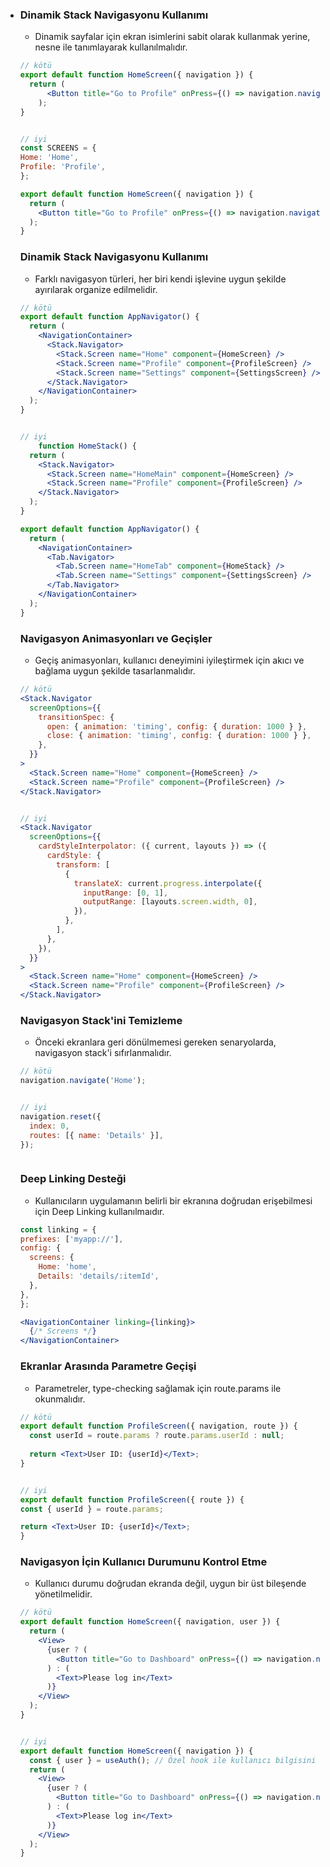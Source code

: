 - ### Dinamik Stack Navigasyonu Kullanımı
    * Dinamik sayfalar için ekran isimlerini sabit olarak kullanmak yerine, nesne ile tanımlayarak kullanılmalıdır.
    ```jsx
    // kötü
    export default function HomeScreen({ navigation }) {
      return (
          <Button title="Go to Profile" onPress={() => navigation.navigate('Profile', { userId: 123 })} />
        );
    }


    // iyi  
    const SCREENS = {
    Home: 'Home',
    Profile: 'Profile',
    };

    export default function HomeScreen({ navigation }) {
      return (
        <Button title="Go to Profile" onPress={() => navigation.navigate(SCREENS.Profile, { userId: 123 })} />
      );
    }
    ```
  
  ### Dinamik Stack Navigasyonu Kullanımı
    * Farklı navigasyon türleri, her biri kendi işlevine uygun şekilde ayırılarak organize edilmelidir.
    ```jsx
    // kötü
    export default function AppNavigator() {
      return (
        <NavigationContainer>
          <Stack.Navigator>
            <Stack.Screen name="Home" component={HomeScreen} />
            <Stack.Screen name="Profile" component={ProfileScreen} />
            <Stack.Screen name="Settings" component={SettingsScreen} />
          </Stack.Navigator>
        </NavigationContainer>
      );
    }


    // iyi  
        function HomeStack() {
      return (
        <Stack.Navigator>
          <Stack.Screen name="HomeMain" component={HomeScreen} />
          <Stack.Screen name="Profile" component={ProfileScreen} />
        </Stack.Navigator>
      );
    }

    export default function AppNavigator() {
      return (
        <NavigationContainer>
          <Tab.Navigator>
            <Tab.Screen name="HomeTab" component={HomeStack} />
            <Tab.Screen name="Settings" component={SettingsScreen} />
          </Tab.Navigator>
        </NavigationContainer>
      );
    }

    ```    
  ### Navigasyon Animasyonları ve Geçişler
    * Geçiş animasyonları, kullanıcı deneyimini iyileştirmek için akıcı ve bağlama uygun şekilde tasarlanmalıdır.
    ```jsx
    // kötü
    <Stack.Navigator
      screenOptions={{
        transitionSpec: {
          open: { animation: 'timing', config: { duration: 1000 } },
          close: { animation: 'timing', config: { duration: 1000 } },
        },
      }}
    >
      <Stack.Screen name="Home" component={HomeScreen} />
      <Stack.Screen name="Profile" component={ProfileScreen} />
    </Stack.Navigator>


    // iyi  
    <Stack.Navigator
      screenOptions={{
        cardStyleInterpolator: ({ current, layouts }) => ({
          cardStyle: {
            transform: [
              {
                translateX: current.progress.interpolate({
                  inputRange: [0, 1],
                  outputRange: [layouts.screen.width, 0],
                }),
              },
            ],
          },
        }),
      }}
    >
      <Stack.Screen name="Home" component={HomeScreen} />
      <Stack.Screen name="Profile" component={ProfileScreen} />
    </Stack.Navigator>

    ```  
  ### Navigasyon Stack'ini Temizleme
    * Önceki ekranlara geri dönülmemesi gereken senaryolarda, navigasyon stack'i sıfırlanmalıdır.
    ```jsx
    // kötü
    navigation.navigate('Home');


    // iyi
    navigation.reset({ 
      index: 0,
      routes: [{ name: 'Details' }],
    });
 


    ``` 
  ### Deep Linking Desteği 
    * Kullanıcıların uygulamanın belirli bir ekranına doğrudan erişebilmesi için Deep Linking kullanılmaıdır.
    ```jsx
    const linking = {
    prefixes: ['myapp://'],
    config: {
      screens: {
        Home: 'home',
        Details: 'details/:itemId',
      },
    },
  };

    <NavigationContainer linking={linking}>
      {/* Screens */}
    </NavigationContainer>
  

    ``` 
  ### Ekranlar Arasında Parametre Geçişi 
    * Parametreler, type-checking sağlamak için route.params ile okunmalıdır.
    ```jsx
    // kötü
    export default function ProfileScreen({ navigation, route }) {
      const userId = route.params ? route.params.userId : null;
      
      return <Text>User ID: {userId}</Text>;
    }


    // iyi
    export default function ProfileScreen({ route }) {
    const { userId } = route.params;

    return <Text>User ID: {userId}</Text>;
    } 
  

    ```   
  ### Navigasyon İçin Kullanıcı Durumunu Kontrol Etme 
    * Kullanıcı durumu doğrudan ekranda değil, uygun bir üst bileşende yönetilmelidir.
    ```jsx
    // kötü
    export default function HomeScreen({ navigation, user }) {
      return (
        <View>
          {user ? (
            <Button title="Go to Dashboard" onPress={() => navigation.navigate('Dashboard')} />
          ) : (
            <Text>Please log in</Text>
          )}
        </View>
      );
    }


    // iyi  
    export default function HomeScreen({ navigation }) {
      const { user } = useAuth(); // Özel hook ile kullanıcı bilgisini alınıyor
      return (
        <View>
          {user ? (
            <Button title="Go to Dashboard" onPress={() => navigation.navigate('Dashboard')} />
          ) : (
            <Text>Please log in</Text>
          )}
        </View>
      );
    } 
  

    ```       
